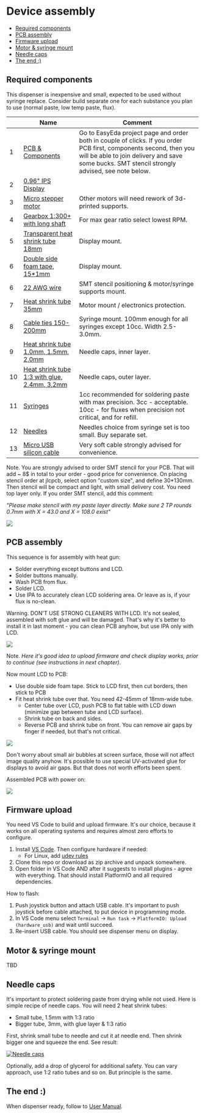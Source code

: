 Device assembly <!-- omit in toc -->
===============

- [Required components](#required-components)
- [PCB assembly](#pcb-assembly)
- [Firmware upload](#firmware-upload)
- [Motor &amp; syringe mount](#motor-amp-syringe-mount)
- [Needle caps](#needle-caps)
- [The end :)](#the-end)


## Required components

This dispenser is inexpensive and small, expected to be used without syringe replace. Consider build separate one for each substance you plan to use (normal
paste, low temp paste, flux).

&nbsp; | Name | Comment
-----|-------------|--------
1 | [PCB & Components](https://easyeda.com/puzrin/dispenser) | Go to EasyEda project page and order both in couple of clicks. If you order PCB first, components second, then you will be able to join delivery and save some bucks. SMT stencil strongly advised, see note below.
2 | [0.96" IPS Display](https://www.aliexpress.com/item/32861823719.html) |
3 | [Micro stepper motor](https://www.aliexpress.com/item/32979960185.html) | Other motors will need rework of 3d-printed supports.
4 | [Gearbox 1:300+ with long shaft](https://www.aliexpress.com/item/32987637967.html) | For max gear ratio select lowest RPM.
5 | [Transparent heat shrink tube 18mm](https://www.aliexpress.com/item/32791427710.html) | Display mount.
6 | [Double side foam tape, 15*1mm](https://www.aliexpress.com/item/33050888785.html) | Display mount.
6 | [22 AWG wire](https://www.aliexpress.com/item/32854919883.html) | SMT stencil positioning & motor/syringe supports mount.
7 | [Heat shrink tube 35mm](https://www.aliexpress.com/item/32791427710.html) | Motor mount / electronics protection.
8 | [Cable ties 150-200mm](https://www.aliexpress.com/item/32807062474.html) | Syringe mount. 100mm enough for all syringes except 10cc. Width 2.5-3.0mm.
9 | [Heat shrink tube 1.0mm, 1.5mm, 2.0mm](https://www.aliexpress.com/item/32859645890.html) | Needle caps, inner layer.
10 | [Heat shrink tube 1:3 with glue, 2.4mm, 3.2mm](https://www.aliexpress.com/item/32859645890.html) | Needle caps, outer layer.
11 | [Syringes](https://www.aliexpress.com/item/32920861566.html) | 1cc recommended for soldering paste with max precision. 3cc - acceptable. 10cc - for fluxes when precision not critical, and for refill.
12 | [Needles](https://www.aliexpress.com/item/32256297497.html) | Needles choice from syringe set is too small. Buy separate set.
13 | [Micro USB silicon cable](https://www.aliexpress.com/item/32858516897.html) | Very soft cable strongly advised for convenience.

Note. You are strongly advised to order SMT stencil for your PCB. That will
add ~ 8$ in total to your order - good price for convenience. On placing stencil
order at jlcpcb, select option "custom size", and define 30*130mm. Then stencil
will be compact and light, with small delivery cost. You need top layer only. If
you order SMT stencil, add this comment:

_"Please make stencil with my paste layer directly. Make sure 2 TP rounds 0.7mm
with X = 43.0 and X = 108.0 exist"_

![](images/smt_stencil_holes.png)


## PCB assembly

This sequence is for assembly with heat gun:

- Solder everything except buttons and LCD.
- Solder buttons manually.
- Wash PCB from flux.
- Solder LCD.
- Use IPA to accurately clean LCD soldering area. Or leave as is, if
  your flux is no-clean.

Warning. DON'T USE STRONG CLEANERS WITH LCD. It's not sealed, assembled with
soft glue and will be damaged. That's why it's better to install it in last
moment - you can clean PCB anyhow, but use IPA only with LCD.

![](images/dispenser_pcb_soldered.jpg)

Note. _Here it's good idea to upload firmware and check display works, prior to
continue (see instructions in next chapter)_.

Now mount LCD to PCB:

- Use double side foam tape. Stick to LCD first, then cut borders, then stick
  to PCB
- Fit heat shrink tube over that. You need 42-45mm of 18mm-wide tube.
  - Center tube over LCD, push PCB to flat table with LCD down (minimize
    gap between tube and LCD surface).
  - Shrink tube on back and sides.
  - Reverse PCB and shrink tube on front. You can remove air gaps by finger if
    needed, but that's not critical.

![](images/dispenser_lcd_mount.jpg)

Don't worry about small air bubbles at screen surface, those will not affect
image quality anyhow. It's possible to use special UV-activated glue for
displays to avoid air gaps. But that does not worth efforts been spent.

Assembled PCB with power on:

![](images/dispenser_pcb_powered.jpg)


## Firmware upload

You need VS Code to build and upload firmware. It's our choice, because
it works on all operating systems and requires almost zero efforts to configure.

1. Install [VS Code](https://code.visualstudio.com/). Then configure hardware if
   needed:
   - For Linux, add [udev rules](http://docs.platformio.org/en/latest/installation.html#troubleshooting)
2. Clone this repo or download as zip archive and unpack somewhere.
3. Open folder in VS Code AND after it suggests to install plugins - agree
   with everything. That should install PlatformIO and all required dependencies.

How to flash:

1. Push joystick button and attach USB cable. It's important to push joystick
   before cable attached, to put device in programming mode.
2. In VS Code menu select `Terminal` -> `Run task` -> `PlatformIO: Upload (hardware_usb)`
   and wait until succeed.
3. Re-insert USB cable. You should see dispenser menu on display.


## Motor & syringe mount

TBD


## Needle caps

It's important to protect soldering paste from drying while not used. Here is
simple recipe of needle caps. You will need 2 heat shrink tubes:

- Small tube, 1.5mm with 1:3 ratio
- Bigger tube, 3mm, with glue layer & 1:3 ratio

First, shrink small tube to needle and cut it at needle end. Then shrink bigger
one and squeeze the end. See result:

[![Needle caps](images/needle_caps.jpg)](images/needle_caps.jpg)

Optionally, add a drop of glycerol for additional safety. You can vary approach,
use 1:2 ratio tubes and so on. But principle is the same.


## The end :)

When dispenser ready, follow to [User Manual](./manual.md).
